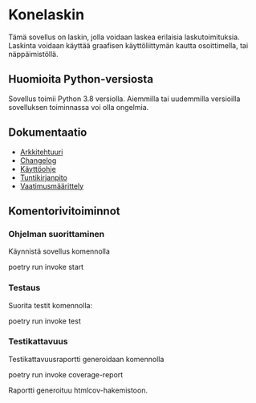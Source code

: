 # Konelaskin

Tämä sovellus on laskin, jolla voidaan laskea erilaisia laskutoimituksia. Laskinta voidaan käyttää graafisen käyttöliittymän kautta osoittimella, tai näppäimistöllä.

## Huomioita Python-versiosta

Sovellus toimii Python 3.8 versiolla. Aiemmilla tai uudemmilla versioilla sovelluksen toiminnassa voi olla ongelmia.

## Dokumentaatio

- [Arkkitehtuuri](https://github.com/teemupennanen1/ot-harjoitustyo/blob/main/konelaskin/dokumentaatio/arkkitehtuuri.md)
- [Changelog](https://github.com/teemupennanen1/ot-harjoitustyo/blob/main/konelaskin/dokumentaatio/changelog.md)
- [Käyttöohje](https://github.com/teemupennanen1/ot-harjoitustyo/blob/main/konelaskin/dokumentaatio/kayttoohje.md)
- [Tuntikirjanpito](https://github.com/teemupennanen1/ot-harjoitustyo/blob/main/konelaskin/dokumentaatio/tuntikirjanpito.md)
- [Vaatimusmäärittely](https://github.com/teemupennanen1/ot-harjoitustyo/blob/main/konelaskin/dokumentaatio/vaatimusmaarittely.md)

## Komentorivitoiminnot

### Ohjelman suorittaminen

Käynnistä sovellus komennolla

poetry run invoke start

### Testaus

Suorita testit komennolla:

poetry run invoke test

### Testikattavuus

Testikattavuusraportti generoidaan komennolla

poetry run invoke coverage-report

Raportti generoituu htmlcov-hakemistoon.

